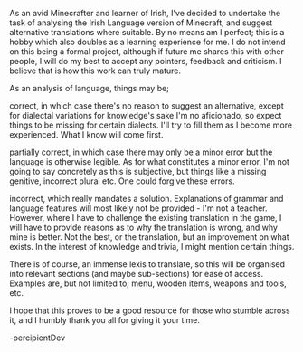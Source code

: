 As an avid Minecrafter and learner of Irish, I've decided to undertake the task of analysing the Irish Language version of Minecraft, and suggest alternative translations where suitable. By no means am I perfect; this is a hobby which also doubles as a learning experience for me. I do not intend on this being a formal project, although if future me shares this with other people, I will do my best to accept any pointers, feedback and criticism. I believe that is how this work can truly mature.

As an analysis of language, things may be;

correct, in which case there's no reason to suggest an alternative, except for dialectal variations for knowledge's sake
I'm no aficionado, so expect things to be missing for certain dialects. I'll try to fill them as I become more experienced. What I know will come first.

partially correct, in which case there may only be a minor error but the language is otherwise legible.
As for what constitutes a minor error, I'm not going to say concretely as this is subjective, but things like a missing genitive, incorrect plural etc. One could forgive these errors.

incorrect, which really mandates a solution.
Explanations of grammar and language features will most likely not be provided - I'm not a teacher. However, where I have to challenge the existing translation in the game, I will have to provide reasons as to why the translation is wrong, and why mine is better. Not the best, or the translation, but an improvement on what exists. In the interest of knowledge and trivia, I might mention certain things.

There is of course, an immense lexis to translate, so this will be organised into relevant sections (and maybe sub-sections) for ease of access. Examples are, but not limited to; menu, wooden items, weapons and tools, etc.

I hope that this proves to be a good resource for those who stumble across it, and I humbly thank you all for giving it your time.

-percipientDev
